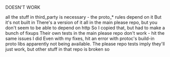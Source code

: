 DOESN'T WORK

all the stuff in third_party is necessary - the proto_\* rules depend on it
But it's not built in
There's a version of it all in the main please repo, but you don't seem to be able to depend on http
So I copied that, but had to make a bunch of fixups
Their own tests in the main please repo don't work - hit the same issues I did
Even with my fixes, hit an error with protoc's build-in proto libs apparently not being available.
The please repo tests imply they'll just work, but other stuff in that repo is broken so
